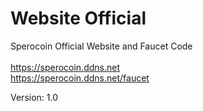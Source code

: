 ﻿# Website Official
Sperocoin Official Website and Faucet Code
<br><br>
https://sperocoin.ddns.net<br>
https://sperocoin.ddns.net/faucet

Version: 1.0
